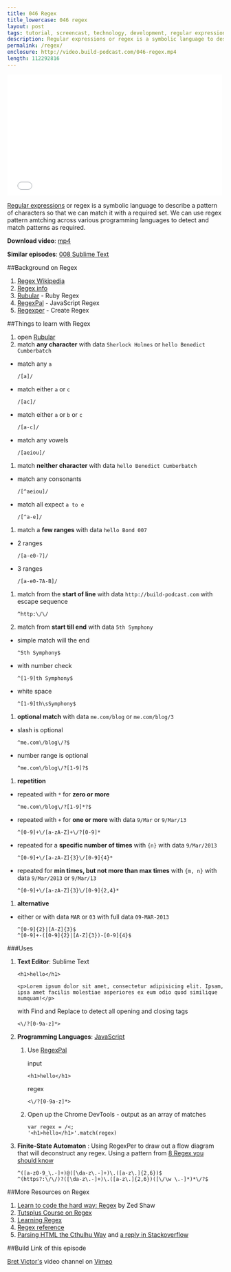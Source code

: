 ```yaml
---
title: 046 Regex
title_lowercase: 046 regex
layout: post
tags: tutorial, screencast, technology, development, regular expressions, regex, pattern, string
description: Regular expressions or regex is a symbolic language to describe a pattern of characters so that we can match it with a required set. We can use regex pattern amtching across various programming languages to detect and match patterns as required.
permalink: /regex/
enclosure: http://video.build-podcast.com/046-regex.mp4
length: 112292816
---
```


<div id="video"><iframe src="//player.vimeo.com/video/69783733" width="500" height="281" frameborder="0" webkitallowfullscreen mozallowfullscreen allowfullscreen></iframe></div>

[Regular expressions](http://en.wikipedia.org/wiki/Regular_expression) or regex is a symbolic language to describe a pattern of characters so that we can match it with a required set. We can use regex pattern amtching across various programming languages to detect and match patterns as required.

**Download video**: [mp4](http://video.build-podcast.com/046-regex.mp4)

**Similar episodes**: [008 Sublime Text](/sublime-text/)

##Background on Regex

1. [Regex Wikipedia](http://en.wikipedia.org/wiki/Regular_expression)
1. [Regex info](http://www.regular-expressions.info/)
1. [Rubular](http://rubular.com/) - Ruby Regex
1. [RegexPal](http://regexpal.com/) - JavaScript Regex
1. [Regexper](http://www.regexper.com/) - Create Regex

##Things to learn with Regex

1. open [Rubular](http://rubular.com/)
1. match **any character** with data `Sherlock Holmes` or `hello Benedict Cumberbatch`

  - match any `a`

    ```
    /[a]/
    ```
  - match either `a` or `c`

    ```
    /[ac]/
    ```

  - match either `a` or `b` or `c`

    ```
    /[a-c]/
    ```

  - match any vowels

    ```
    /[aeiou]/
    ```

1. match **neither character** with data `hello Benedict Cumberbatch`

  - match any consonants

    ```
    /[^aeiou]/
    ```

  - match all expect `a to e`

    ```
    /[^a-e]/
    ```
1. match a **few ranges** with data `hello Bond 007`

  - 2 ranges

    ```
    /[a-e0-7]/
    ```

  - 3 ranges

    ```
    /[a-e0-7A-B]/
    ```

1. match from the **start of line** with data `http://build-podcast.com` with escape sequence

    ```
    ^http:\/\/
    ```
1. match from **start till end** with data `5th Symphony`

  - simple match will the end

    ```
    ^5th Symphony$
    ```

  - with number check

    ```
    ^[1-9]th Symphony$
    ```

  - white space

    ```
    ^[1-9]th\sSymphony$
    ```

1. **optional match** with data `me.com/blog` or `me.com/blog/3`

  - slash is optional

    ```
    ^me.com\/blog\/?$
    ```

  - number range is optional

    ```
    ^me.com\/blog\/?[1-9]?$
    ```

1. **repetition**

  - repeated with `*` for **zero or more**

    ```
    ^me.com\/blog\/?[1-9]*?$
    ```

  - repeated with `+` for **one or more** with data `9/Mar` or `9/Mar/13`

    ```
    ^[0-9]+\/[a-zA-Z]+\/?[0-9]*
    ```

  - repeated for a **specific number of times** with `{n}` with data `9/Mar/2013`


    ```
    ^[0-9]+\/[a-zA-Z]{3}\/[0-9]{4}*
    ```

  - repeated for **min times, but not more than max times** with `{m, n}` with data `9/Mar/2013` or `9/Mar/13`

    ```
    ^[0-9]+\/[a-zA-Z]{3}\/[0-9]{2,4}*
    ```

1. **alternative**

  - either or with data `MAR` or `03` with full data `09-MAR-2013`

    ```
    ^[0-9]{2}|[A-Z]{3}$
    ^[0-9]+-([0-9]{2}|[A-Z]{3})-[0-9]{4}$
    ```

###Uses

1. **Text Editor**: Sublime Text

    ```
    <h1>hello</h1>

    <p>Lorem ipsum dolor sit amet, consectetur adipisicing elit. Ipsam, ipsa amet facilis molestiae asperiores ex eum odio quod similique numquam!</p>
    ```

    with Find and Replace to detect all opening and closing tags

    ```
    <\/?[0-9a-z]*>
    ```

1. **Programming Languages**: [JavaScript](https://developer.mozilla.org/en-US/docs/Web/JavaScript/Guide/Regular_Expressions)

    1. Use [RegexPal](http://regexpal.com/)

        input

        ```
        <h1>hello</h1>
        ```

        regex

        ```
        <\/?[0-9a-z]*>
        ```

    1. Open up the Chrome DevTools - output as an array of matches

        ```
        var regex = /<;
        '<h1>hello</h1>'.match(regex)
        ```
1. **Finite-State Automaton** : Using RegexPer to draw out a flow diagram that will deconstruct any regex. Using a pattern from [8 Regex you should know](http://net.tutsplus.com/tutorials/other/8-regular-expressions-you-should-know/)

    ```
    ^([a-z0-9_\.-]+)@([\da-z\.-]+)\.([a-z\.]{2,6})$
    ^(https?:\/\/)?([\da-z\.-]+)\.([a-z\.]{2,6})([\/\w \.-]*)*\/?$
    ```


##More Resources on Regex
1. [Learn to code the hard way: Regex](http://regex.learncodethehardway.org/book/) by Zed Shaw
1. [Tutsplus Course on Regex](https://tutsplus.com/course/regular-expressions-up-and-running/)
1. [Learning Regex](http://stackoverflow.com/questions/4736/learning-regular-expressions)
1. [Regex reference](http://www.regular-expressions.info/reference.html)
1. [Parsing HTML the Cthulhu Way](http://www.codinghorror.com/blog/2009/11/parsing-html-the-cthulhu-way.html) and [a reply in Stackoverflow](http://stackoverflow.com/questions/1732348/regex-match-open-tags-except-xhtml-self-contained-tags/1732454#1732454)

##Build Link of this episode

[Bret Victor's](http://worrydream.com/#!/Bio) video channel on  [Vimeo](https://vimeo.com/worrydream/videos/all/sort:date)
